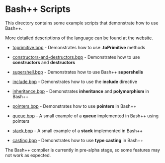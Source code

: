 # Bash++ Scripts

This directory contains some example scripts that demonstrate how to use Bash++.

More detailed descriptions of the language can be found at the [website](https://bpp.sh/language.html).

 - [toprimitive.bpp](toprimitive.bpp) - Demonstrates how to use **.toPrimitive** methods

 - [constructors-and-destructors.bpp](constructors-and-destructors.bpp) - Demonstrates how to use **constructors** and **destructors**

 - [supershell.bpp](supershell.bpp) - Demonstrates how to use Bash++ **supershells**

 - [include.bpp](include.bpp) - Demonstrates how to use the **include** directive

 - [inheritance.bpp](inheritance.bpp) - Demonstrates **inheritance** and **polymorphism** in Bash++

 - [pointers.bpp](pointers.bpp) - Demonstrates how to use **pointers** in Bash++

 - [queue.bpp](queue.bpp) - A small example of a **queue** implemented in Bash++ using pointers

 - [stack.bpp](stack.bpp) - A small example of a **stack** implemented in Bash++

 - [casting.bpp](casting.bpp) - Demonstrates how to use **type casting** in Bash++

The Bash++ compiler is currently in pre-alpha stage, so some features may not work as expected.
